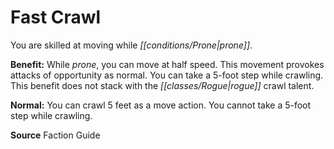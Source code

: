 ﻿---
cssclass: [feats]

---
# Fast Crawl

You are skilled at moving while _[[conditions/Prone|prone]]_.

**Benefit:** While _prone_, you can move at half speed. This movement provokes attacks of opportunity as normal. You can take a 5-foot step while crawling. This benefit does not stack with the _[[classes/Rogue|rogue]]_ crawl talent.

**Normal:** You can crawl 5 feet as a move action. You cannot take a 5-foot step while crawling.

**Source** Faction Guide